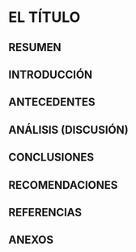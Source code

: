 # **EL TÍTULO**

## RESUMEN

## INTRODUCCIÓN

## ANTECEDENTES

## ANÁLISIS (DISCUSIÓN)

## CONCLUSIONES

## RECOMENDACIONES

## REFERENCIAS

## ANEXOS
